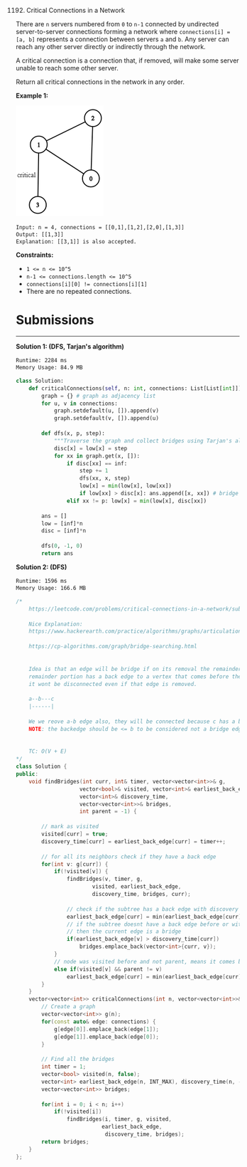 1192. Critical Connections in a Network

There are `n` servers numbered from `0` to `n-1` connected by undirected server-to-server connections forming a network where `connections[i] = [a, b]` represents a connection between servers `a` and `b`. Any server can reach any other server directly or indirectly through the network.

A critical connection is a connection that, if removed, will make some server unable to reach some other server.

Return all critical connections in the network in any order.

 

**Example 1:**

![1192_1537_ex1_2.png](img/1192_1537_ex1_2.png)
```
Input: n = 4, connections = [[0,1],[1,2],[2,0],[1,3]]
Output: [[1,3]]
Explanation: [[3,1]] is also accepted.
```

**Constraints:**

* `1 <= n <= 10^5`
* `n-1 <= connections.length <= 10^5`
* `connections[i][0] != connections[i][1]`
* There are no repeated connections.

# Submissions
---
**Solution 1: (DFS, Tarjan's algorithm)**
```
Runtime: 2284 ms
Memory Usage: 84.9 MB
```
```python
class Solution:
    def criticalConnections(self, n: int, connections: List[List[int]]) -> List[List[int]]:
        graph = {} # graph as adjacency list 
        for u, v in connections: 
            graph.setdefault(u, []).append(v)
            graph.setdefault(v, []).append(u)
        
        def dfs(x, p, step): 
            """Traverse the graph and collect bridges using Tarjan's algo."""
            disc[x] = low[x] = step
            for xx in graph.get(x, []): 
                if disc[xx] == inf: 
                    step += 1
                    dfs(xx, x, step)
                    low[x] = min(low[x], low[xx])
                    if low[xx] > disc[x]: ans.append([x, xx]) # bridge
                elif xx != p: low[x] = min(low[x], disc[xx])
        
        ans = []
        low = [inf]*n
        disc = [inf]*n
        
        dfs(0, -1, 0)
        return ans 
```

**Solution 2: (DFS)**
```
Runtime: 1596 ms
Memory Usage: 166.6 MB
```
```c++
/*
    https://leetcode.com/problems/critical-connections-in-a-network/submissions/

    Nice Explanation:
    https://www.hackerearth.com/practice/algorithms/graphs/articulation-points-and-bridges/tutorial/
    
    https://cp-algorithms.com/graph/bridge-searching.html
    
    
    Idea is that an edge will be bridge if on its removal the remainder gets disconnected, but if the
    remainder portion has a back edge to a vertex that comes before the edge we are considering , then
    it wont be disconnected even if that edge is removed.
    
    a--b---c
    |------|
    
    We we reove a-b edge also, they will be connected because c has a back edge to a. 
    NOTE: the backedge should be <= b to be considered not a bridge edge.
    
    
    TC: O(V + E)
*/
class Solution {
public:
    void findBridges(int curr, int& timer, vector<vector<int>>& g,
                    vector<bool>& visited, vector<int>& earliest_back_edge,
                    vector<int>& discovery_time,
                    vector<vector<int>>& bridges,
                    int parent = -1) {
        
        // mark as visited
        visited[curr] = true;
        discovery_time[curr] = earliest_back_edge[curr] = timer++;
        
        // for all its neighbors check if they have a back edge
        for(int v: g[curr]) {
            if(!visited[v]) {
                findBridges(v, timer, g,
                        visited, earliest_back_edge,
                        discovery_time, bridges, curr);
                
                // check if the subtree has a back edge with discovery time lesser than current vertex
                earliest_back_edge[curr] = min(earliest_back_edge[curr], earliest_back_edge[v]);
                // if the subtree doesnt have a back edge before or with current node,
                // then the current edge is a bridge
                if(earliest_back_edge[v] > discovery_time[curr])
                    bridges.emplace_back(vector<int>{curr, v});
            }
            // node was visited before and not parent, means it comes before current node
            else if(visited[v] && parent != v)
                earliest_back_edge[curr] = min(earliest_back_edge[curr], discovery_time[v]);
        }
    }
    vector<vector<int>> criticalConnections(int n, vector<vector<int>>& connections) {
        // Create a graph
        vector<vector<int>> g(n);
        for(const auto& edge: connections) {
            g[edge[0]].emplace_back(edge[1]);
            g[edge[1]].emplace_back(edge[0]);
        }
        
        // Find all the bridges
        int timer = 1;
        vector<bool> visited(n, false);
        vector<int> earliest_back_edge(n, INT_MAX), discovery_time(n, -1);
        vector<vector<int>> bridges;
        
        for(int i = 0; i < n; i++)
            if(!visited[i])
                findBridges(i, timer, g, visited,
                           earliest_back_edge, 
                            discovery_time, bridges);
        return bridges;
    }
};
```